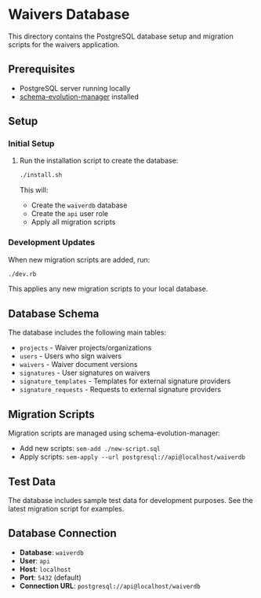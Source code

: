 # Waivers Database

This directory contains the PostgreSQL database setup and migration scripts for the waivers application.

## Prerequisites

- PostgreSQL server running locally
- [schema-evolution-manager](https://github.com/mbryzek/schema-evolution-manager) installed

## Setup

### Initial Setup

1. Run the installation script to create the database:
   ```bash
   ./install.sh
   ```

   This will:
   - Create the `waiverdb` database
   - Create the `api` user role
   - Apply all migration scripts

### Development Updates

When new migration scripts are added, run:

```bash
./dev.rb
```

This applies any new migration scripts to your local database.

## Database Schema

The database includes the following main tables:

- `projects` - Waiver projects/organizations
- `users` - Users who sign waivers
- `waivers` - Waiver document versions
- `signatures` - User signatures on waivers
- `signature_templates` - Templates for external signature providers
- `signature_requests` - Requests to external signature providers

## Migration Scripts

Migration scripts are managed using schema-evolution-manager:

- Add new scripts: `sem-add ./new-script.sql`
- Apply scripts: `sem-apply --url postgresql://api@localhost/waiverdb`

## Test Data

The database includes sample test data for development purposes. See the latest migration script for examples.

## Database Connection

- **Database**: `waiverdb`
- **User**: `api`
- **Host**: `localhost`
- **Port**: `5432` (default)
- **Connection URL**: `postgresql://api@localhost/waiverdb`